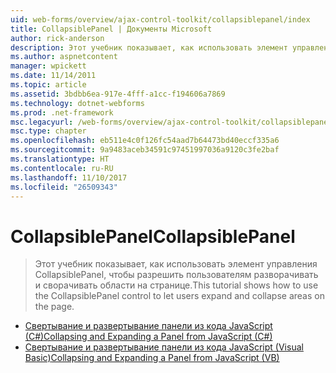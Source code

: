 ```yaml
---
uid: web-forms/overview/ajax-control-toolkit/collapsiblepanel/index
title: CollapsiblePanel | Документы Microsoft
author: rick-anderson
description: Этот учебник показывает, как использовать элемент управления CollapsiblePanel, чтобы разрешить пользователям разворачивать и сворачивать области на странице.
ms.author: aspnetcontent
manager: wpickett
ms.date: 11/14/2011
ms.topic: article
ms.assetid: 3bdbb6ea-917e-4fff-a1cc-f194606a7869
ms.technology: dotnet-webforms
ms.prod: .net-framework
msc.legacyurl: /web-forms/overview/ajax-control-toolkit/collapsiblepanel
msc.type: chapter
ms.openlocfilehash: eb511e4c0f126fc54aad7b64473bd40eccf335a6
ms.sourcegitcommit: 9a9483aceb34591c97451997036a9120c3fe2baf
ms.translationtype: HT
ms.contentlocale: ru-RU
ms.lasthandoff: 11/10/2017
ms.locfileid: "26509343"
---
```

<a name="collapsiblepanel"></a><span data-ttu-id="13125-103">CollapsiblePanel</span><span class="sxs-lookup"><span data-stu-id="13125-103">CollapsiblePanel</span></span>
====================
> <span data-ttu-id="13125-104">Этот учебник показывает, как использовать элемент управления CollapsiblePanel, чтобы разрешить пользователям разворачивать и сворачивать области на странице.</span><span class="sxs-lookup"><span data-stu-id="13125-104">This tutorial shows how to use the CollapsiblePanel control to let users expand and collapse areas on the page.</span></span>


- [<span data-ttu-id="13125-105">Свертывание и развертывание панели из кода JavaScript (C#)</span><span class="sxs-lookup"><span data-stu-id="13125-105">Collapsing and Expanding a Panel from JavaScript (C#)</span></span>](collapsing-and-expanding-a-panel-from-javascript-cs.md)
- [<span data-ttu-id="13125-106">Свертывание и развертывание панели из кода JavaScript (Visual Basic)</span><span class="sxs-lookup"><span data-stu-id="13125-106">Collapsing and Expanding a Panel from JavaScript (VB)</span></span>](collapsing-and-expanding-a-panel-from-javascript-vb.md)
